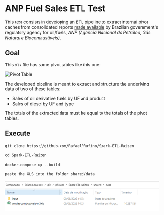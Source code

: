 ANP Fuel Sales ETL Test
=======================

This test consists in developing an ETL pipeline to extract internal pivot caches from consolidated reports [made available](http://www.anp.gov.br/dados-estatisticos) by Brazilian government's regulatory agency for oil/fuels, *ANP (Agência Nacional do Petróleo, Gás Natural e Biocombustíveis)*.

## Goal

This `xls` file has some pivot tables like this one:

![Pivot Table](https://raw.githubusercontent.com/raizen-analytics/data-engineering-test/master/images/pivot.png)

The developed pipeline is meant to extract and structure the underlying data of two of these tables:
- Sales of oil derivative fuels by UF and product
- Sales of diesel by UF and type

The totals of the extracted data must be equal to the totals of the pivot tables.

## Execute

`git clone https://github.com/RafaelPRufino/Spark-ETL-Raizen`

`cd Spark-ETL-Raizen`

`docker-compose up --build`

`paste the XLS into the folder shared/data`

![data](https://github.com/RafaelPRufino/Spark-ETL-Raizen/blob/main/images/shared-data.PNG)
